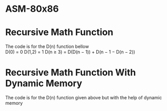 # ASM-80x86
# Recursive Math Function
  The code is for the D(n) function bellow
<br>    D(0)      = 0
    D(1,2)    = 1
    D(n ≥ 3) = D(D(n − 1)) + D(n − 1 − D(n − 2))

# Recursive Math Function With Dynamic Memory
  The code is for the D(n) function given above but with the help of dynamic memory
